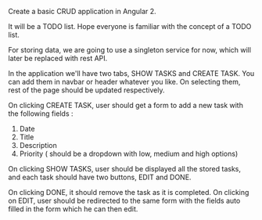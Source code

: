 Create a basic CRUD application in Angular 2.

It will be a TODO list. Hope everyone is familiar with the concept of a TODO list.

For storing data, we are going to use a singleton service for now, which will later be replaced with rest API.

In the application we'll have two tabs, SHOW TASKS and CREATE TASK. You can add them in navbar or header whatever you like. 
On selecting them, rest of the page should be updated respectively.

On clicking CREATE TASK, user should get a form to add a new task with the following fields :
1. Date
2. Title
3. Description
4. Priority ( should be a dropdown with low, medium and high options)

On clicking SHOW TASKS, user should be displayed all the stored tasks, and each task should have two buttons, EDIT and DONE.

On clicking DONE, it should remove the task as it is completed.
On clicking on EDIT, user should be redirected to the same form with the fields auto filled in the form which he can then edit.